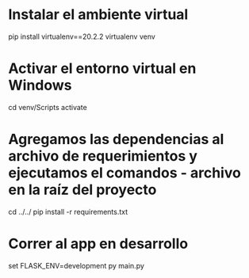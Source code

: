 # Instalar el ambiente virtual
pip install virtualenv==20.2.2
virtualenv venv

# Activar el entorno virtual en Windows
cd venv/Scripts
activate

# Agregamos las dependencias al archivo de requerimientos y ejecutamos el comandos - archivo en la raíz del proyecto 
cd ../../
pip install -r requirements.txt

# Correr al app en desarrollo
set FLASK_ENV=development
py main.py